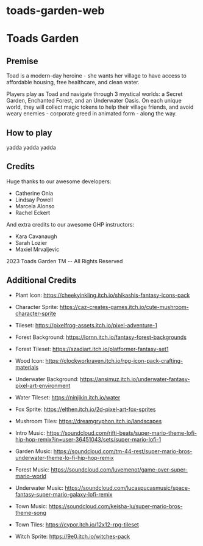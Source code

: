 # toads-garden-web

# Toads Garden

## Premise

Toad is a modern-day heroine - she wants her village to have access to affordable housing, free healthcare, and clean water.

Players play as Toad and navigate through 3 mystical worlds: a Secret Garden, Enchanted Forest, and an Underwater Oasis. On each unique world, they will collect magic tokens to help their village friends, and avoid weary enemies - corporate greed in animated form - along the way.

## How to play

yadda yadda yadda

## Credits

Huge thanks to our awesome developers:

- Catherine Onia
- Lindsay Powell
- Marcela Alonso
- Rachel Eckert

And extra credits to our awesome GHP instructors:

- Kara Cavanaugh
- Sarah Lozier
- Maxiel Mrvaljevic

2023 Toads Garden TM -- All Rights Reserved

## Additional Credits

- Plant Icon: https://cheekyinkling.itch.io/shikashis-fantasy-icons-pack

- Character Sprite: https://caz-creates-games.itch.io/cute-mushroom-character-sprite

- Tileset: https://pixelfrog-assets.itch.io/pixel-adventure-1

- Forest Background: https://lornn.itch.io/fantasy-forest-backgrounds

- Forest Tileset: https://szadiart.itch.io/platformer-fantasy-set1

- Wood Icon: https://clockworkraven.itch.io/rpg-icon-pack-crafting-materials

- Underwater Background: https://ansimuz.itch.io/underwater-fantasy-pixel-art-environment

- Water Tileset: https://ninjikin.itch.io/water

- Fox Sprite: https://elthen.itch.io/2d-pixel-art-fox-sprites

- Mushroom Tiles: https://dreamgryphon.itch.io/landscapes

- Intro Music: https://soundcloud.com/rifti-beats/super-mario-theme-lofi-hip-hop-remix?in=user-36451043/sets/super-mario-lofi-1

- Garden Music: https://soundcloud.com/tm-44-rest/super-mario-bros-underwater-theme-lo-fi-hip-hop-remix

- Forest Music: https://soundcloud.com/luvemenot/game-over-super-mario-world

- Underwater Music: https://soundcloud.com/lucaspucasmusic/space-fantasy-super-mario-galaxy-lofi-remix

- Town Music: https://soundcloud.com/keisha-lu/super-mario-bros-theme-song

- Town Tiles: https://cypor.itch.io/12x12-rpg-tileset

- Witch Sprite: https://9e0.itch.io/witches-pack
